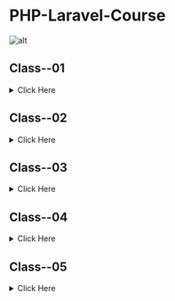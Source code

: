 # PHP-Laravel-Course
![alt](https://dash.ps/wp-content/uploads/2020/08/php-framework-laravel.jpg)

## Class--01

<details>
<summary>Click Here</summary>

### 1. Github

- What is Git & Github

- Why need Git & Github

- Git bash Downloads & Installation

- Create an Account on Github

- Create project Local to Online

- Create Project Online

- How to fork any github project from another account.

### 2. IDE / Code Editor

- Vs Code Downloads

- Vs Code Editor keyboard shortcuts

- Important Package installation
</details> 


## Class--02

<details>
<summary>Click Here</summary>

### 1. PHP Language.

- History of php

- How does php work

- Power of php

### 2. Environment setup, Code Structure & Run Code

- Server setup

- Code syntax & run code 

- How to write Php code in html.

### 3. Variable

- What is Variable?

- Declaration rules of common variables.

- Declaration rules of Constant variables.

- Different between variable & constant.

### 4. Print Way

- Concat string, inverted comma.

- echo, Printf, sprintf

### 5. Different types of Data types

- Most commonly used scalar (মৌলিক) data types - (String, Integer, float, Boolean)

- Compound (যৌগিক) data types - (Array, Object)

- Null, Resource
  
  
## Assignment:-
  ##### Case Study:

	I have three old hp monitors, not new. I want to sell it on my own website. That’s why I should create a product upload form on my website, then upload my product with specification and available quantity. My monitors have a 15.6 inch display. My monitor’s VGA cable status, yes, I will sell it for 8000 tk.

For creating a product upload form what specifications will be uploaded and what will be their data types?

##### Directions:

- [N.B: Approximately 6 Variable will be there]

- Create a php file.

- Comment this case study on this php file. 

- Then write down these variable names with value by following the variable's declaration rules.

- And write the data type of every variable's right side as comment code.(ex: $age = 10 // data type is double)

- Create a Project on github and upload this assignment and give this project link on assignment.

- An example has been attached to this attachment section.
</details> 

## Class--03

<details>
<summary>Click Here</summary>

### Operators and its types in php

- Arithmetic (গাণিতিক অপারেটর) 

    - + ,  - ,  * ,  / ,  % (Modulus),  ** (Exponentiation)

- Assignment (নির্ধারণ অপারেটর)

    - =, +=, -=, *=, /=

- Comparison (তুলনা)

    - ==, !=, ===, !==, < (less), > (greater), <=, >=

- Increment / decrement

    - ++a, a++, --a, a-- 

- Logical and others

    - !, &&, || 

  #### Statements

- If

- Else

- Else if

- Switch
	

## Assignment:- 

#### Question 01:

Let’s make a result grade calculator…

Rishita’s subject marks: SubjectA = 75, SubjectB = 80, SubjectC = 65, SubjectD = 90.

Result Calculation formula: Sum all subjects marks and divided by total subject quantity. 

From this given formula, you will get a mark. Show the Grade message by the mark.

A+ = 80 - 100 

A   = 70 - 79

A-  = 60 - 69

B   = 50 - 59

C   = 40 - 49

F   = 01 - 39 

Firstly you have to calculate the average mark of Rishita.

Secondly you have to show the grade message (Like as: “You got A+”) by following this grading range.


#### Question 02: 

Let’s make a game with your bike… You are riding a bike, your bike has some functionalities, these are… start, stop, break, gear, signal, headlight. 

When you click on the power/start button, your bike takes a start, 

When you click stop, your bike takes a stop, 

When you press the break, your bike take break, 

when you give the gear, your bike move faster and faster, 

when you press the signal button, your bike shows a signal light.

When you press the headlight button, your bike’s headlight will start.

Solve this game using Switch case and submit it on github.
</details> 
	
		
## Class--04

<details>
<summary>Click Here</summary>
	
### Over View:
	
Operator: Increment (++) and Decrement (--)

- For Loop

- While loop

- Do while

- Foreach	

## Assignment:-
	
### Question 01:

Your client said that he needs a dropdown, which contains all days of the running month. Sometimes we fill up a registration form that, which date of birth. So find out in google (get number of days in specific month php) and do this assignment using a for loop.

- Day quantity is not equal for every month. Like as - february - 28, March - 31, april - 30

- So days of running month should dynamic (by php build in function)


### Question 02: 

If we print 1-100, our output will be 100 times. But this time you have print out only the odd (বিজোড়) number within 1-100.

- You have to rotate from 1 to 100.

- Your output message should like that, “3 is a odd number”

- Not need to print even number

	
### Question 03: 

Factorial - I think everyone knows the word. Factorial of 4 is given below:

- 4! = 4*3*2*1 = 24

- 6! = 6*5*4*3*2*1 = 720  

- So let’s calculate the factorial of 7.


### Question 04: 

- Print out from 100 - 1 using a while loop. 

- You must use decrement operator

	

### Question 05: 

You have an array of your purchased product items. 

- ['apple', 'orange', 'banana', 'mango']

- Show all products as a table list.

- Output should like that: “sl- 1 and product - apple”	
	
	
</details> 	
	
	
## Class--05

<details>
<summary>Click Here</summary>


</details> 	
	
	
	
	
	
	
	
	
	
	
	
